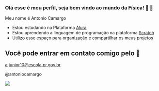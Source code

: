### Olá esse é meu perfil, seja bem vindo ao mundo da Física! 💙 👋

Meu nome é Antonio Camargo
- Estou estudando na Plataforma [Alura](https://www.alura.com.br/)
- Estou aprendendo a linguagem de programação na plataforma  [Scratch](https://scratch.mit.edu/)
- Utilizo esse espaço para organização e compartilhar os meus projetos
 
## Você pode entrar em contato comigo pelo 📧

a.junior10@escola.pr.gov.br



@antoniocamargo

![](https://media.tenor.com/EibW8F4VJUkAAAAC/joke-jk.gif)


